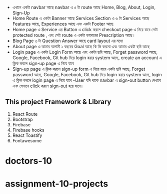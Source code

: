 
- এখানে একটা navbar আছে navbar এ ৫ টা route আছে Home, Blog, About, Login, Sign-Up
- Home Route এ একটা Banner আছে Services Section এ ৬ টা Services আছে Features আছে, Experiences আছে এবং একটা Footer আছে
- Home page এ Service এর Button এ click করলে checkout page এ নিয়ে যাবে সেটা protected route , এবং সেই route এ একটা ডাক্তারের Prescription আছে।
- Blog Page ৩ টা Question Answer আছে card layout এর মধ্যে
- About page এ আমার আগামী ১ বছরের Goal আছে কি কি করবো এবং আমার একটা ছবি আছে
- Login page এ একটা Login Form আছে এবং একটা ছবি আছে, Forget password আছে, Google, Facebook, Git hub দিয়ে login করার system আছে, create an account এ ক্লিক করলে sign-up page এ নিয়ে যাবে
- Sign-up page এ ক্লিক করলে sign-up form এ নিয়ে যাবে একটা ছবি আছে, Forget password আছে, Google, Facebook, Git hub দিয়ে login করার system আছে, login এ ক্লিক করলে login page এ নিয়ে যাবে
  -User যদি থাকে navbar এ sign-out button দেখাবে এবং সেখানে click করলে sign-out হয়ে যাবে।

## This project Framework & Library

1. React Route
2. Bootstrap
3. Firebase
4. Firebase hooks
5. React Toastify
6. Fontawesome
# doctors-10
# assignment-10-projects
